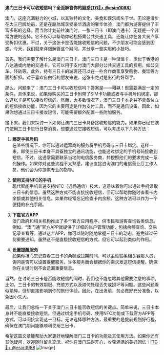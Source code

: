 **澳门三日卡可以收短信吗？全面解答你的疑惑[[TG💪+ @esim1088](https://t.me/s/esim1088)]**

澳门，这座充满魅力的小城，以其独特的文化、美食和娱乐闻名于世。无论是漫步在大三巴牌坊前，还是在路氹城享受豪华酒店的奢华体验，澳门都为游客提供了丰富多彩的选择。而当你计划前往澳门时，一张三日卡（即澳门通卡）无疑是一个非常方便的选择。它不仅可以帮助你轻松搭乘公共交通工具，还能让你在各大景点享受折扣优惠。不过，关于这张卡是否能接收短信的问题，不少朋友可能会感到困惑。今天，我们就来详细解答这个疑问，并分享一些实用的小技巧。

首先，我们需要了解什么是澳门三日卡。澳门三日卡是一种储值卡，类似于香港的八达通或内地的交通卡。它可以用于支付澳门大部分公共交通工具的费用，如公交车、轻轨等。此外，持有三日卡的游客还可以在一些合作商家享受购物、餐饮等方面的折扣。对于喜欢自由行的朋友来说，这张卡绝对是出行的好帮手。

那么，问题来了：澳门三日卡可以收短信吗？答案是——**可以**！但需要满足一定的条件。具体来说，如果你购买的三日卡附带了SIM卡功能或者与手机号码绑定，那么这张卡是可以接收短信的。然而，大多数情况下，澳门三日卡本身并不具备独立的短信接收功能，因为它的主要用途是作为支付工具，而不是通讯设备。因此，如果你想通过三日卡接收短信，可能需要额外配置一些附加服务。

接下来，我们来探讨一下如何让澳门三日卡具备接收短信的能力。如果你已经在澳门使用三日卡进行日常消费，想要通过它接收短信，可以考虑以下几种方法：

1. **绑定手机号码**  
   在某些情况下，你可以通过运营商的服务将手机号码与三日卡绑定。这样一来，即使三日卡本身不具备独立的通讯功能，也能通过绑定的手机号码接收到短信。不过，这通常需要联系当地的电信服务商，并按照他们的要求完成一系列操作。如果你对这些流程不太熟悉，建议直接咨询澳门的电信营业厅工作人员，他们会为你提供专业的指导。

2. **使用支持NFC的手机**  
   现代智能手机普遍支持NFC（近场通信）技术，这意味着你可以通过手机读取三日卡的信息。虽然这种方式不能直接接收短信，但可以帮助你随时查看卡内余额或其他相关信息。如果你经常忘记检查卡内余额，这种方法可以作为一个便捷的补充手段。

3. **下载官方APP**  
   澳门政府和相关机构推出了多个官方应用程序，供市民和游客查询各类信息。例如，“澳门通”官方APP就提供了详细的账户管理功能，包括余额查询、交易记录查看等。通过这个APP，你可以随时随地掌握三日卡的动态，避免错过任何重要通知。虽然这不是直接接收短信的方式，但它可以起到类似的作用。

4. **设置提醒服务**  
   如果你担心忘记查看三日卡的余额或过期时间，可以主动联系相关客服人员，询问是否可以设置提醒服务。许多服务商会根据你的需求发送短信提醒，确保你在关键时刻不会遗漏重要信息。

当然，在讨论三日卡是否能收短信的同时，我们也不能忽略其他需要注意的事项。比如，三日卡的有效期限、充值方式以及如何处理丢失或损坏等问题。这些问题看似琐碎，但却直接影响到你的旅行体验。因此，在出发前，务必做好充分准备，以免因小失大。

最后，让我们总结一下关于澳门三日卡能否收短信的关键点。简单来说，三日卡本身并不能直接接收短信，但通过绑定手机号码、使用NFC功能或下载官方APP等方式，可以间接实现这一目标。无论选择哪种方法，最重要的是提前规划好行程，确保在澳门期间能够顺利使用三日卡。

希望这篇文章能帮助大家更好地理解澳门三日卡的功能及其使用方法。如果你还有其他疑问，欢迎随时留言交流。祝你在澳门玩得开心，收获满满的美好回忆！[[TG💪+ @esim1088](https://t.me/s/esim1088) ![Image](https://i.postimg.cc/4NQfJmqS/Snipaste-2025-05-13-00-14-12.png)]